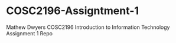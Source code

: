 # COSC2196-Assigntment-1
Mathew Dwyers COSC2196 Introduction to Information Technology Assignment 1 Repo
